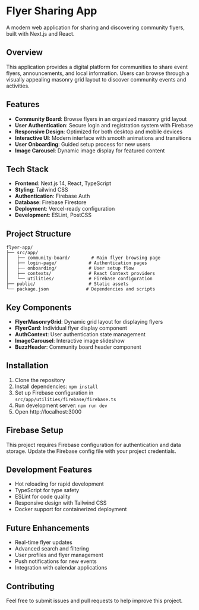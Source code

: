 # Flyer Sharing App

A modern web application for sharing and discovering community flyers, built with Next.js and React.

## Overview

This application provides a digital platform for communities to share event flyers, announcements, and local information. Users can browse through a visually appealing masonry grid layout to discover community events and activities.

## Features

- **Community Board**: Browse flyers in an organized masonry grid layout
- **User Authentication**: Secure login and registration system with Firebase
- **Responsive Design**: Optimized for both desktop and mobile devices
- **Interactive UI**: Modern interface with smooth animations and transitions
- **User Onboarding**: Guided setup process for new users
- **Image Carousel**: Dynamic image display for featured content

## Tech Stack

- **Frontend**: Next.js 14, React, TypeScript
- **Styling**: Tailwind CSS
- **Authentication**: Firebase Auth
- **Database**: Firebase Firestore
- **Deployment**: Vercel-ready configuration
- **Development**: ESLint, PostCSS

## Project Structure

```
flyer-app/
├── src/app/
│   ├── community-board/        # Main flyer browsing page
│   ├── login-page/            # Authentication pages
│   ├── onboarding/            # User setup flow
│   ├── contexts/              # React Context providers
│   └── utilities/             # Firebase configuration
├── public/                    # Static assets
└── package.json              # Dependencies and scripts
```

## Key Components

- **FlyerMasonryGrid**: Dynamic grid layout for displaying flyers
- **FlyerCard**: Individual flyer display component
- **AuthContext**: User authentication state management
- **ImageCarousel**: Interactive image slideshow
- **BuzzHeader**: Community board header component

## Installation

1. Clone the repository
2. Install dependencies: `npm install`
3. Set up Firebase configuration in `src/app/utilities/firebase/firebase.ts`
4. Run development server: `npm run dev`
5. Open http://localhost:3000

## Firebase Setup

This project requires Firebase configuration for authentication and data storage. Update the Firebase config file with your project credentials.

## Development Features

- Hot reloading for rapid development
- TypeScript for type safety
- ESLint for code quality
- Responsive design with Tailwind CSS
- Docker support for containerized deployment

## Future Enhancements

- Real-time flyer updates
- Advanced search and filtering
- User profiles and flyer management
- Push notifications for new events
- Integration with calendar applications

## Contributing

Feel free to submit issues and pull requests to help improve this project.
